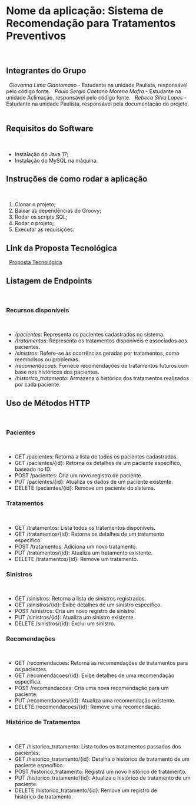 # Nome da aplicação: Sistema de Recomendação para Tratamentos Preventivos
 
## Integrantes do Grupo
 
*Giovanna Lima Giantomaso* - Estudante na unidade Paulista, responsável pelo código fonte.  
*Paulo Sergio Caetano Moreno Mafra* - Estudante na unidade Aclimação, responsável pelo código fonte.  
*Rebeca Silva Lopes* - Estudante na unidade Paulista, responsável pela documentação do projeto.
 
## Requisitos do Software
 
- Instalação do Java 17;
- Instalação do MySQL na máquina.
 
## Instruções de como rodar a aplicação
 
1. Clonar o projeto;
2. Baixar as dependências do Groovy;
3. Rodar os scripts SQL;
4. Rodar o projeto;
5. Executar as requisições.
 
## Link da Proposta Tecnológica
 
[Proposta Tecnológica](https://youtu.be/O7DQT36o9Ck?si=cFJRVk0jR93B9SF7)
 
## Listagem de Endpoints
 
### Recursos disponíveis
 
- */pacientes*: Representa os pacientes cadastrados no sistema.
- */tratamentos*: Representa os tratamentos disponíveis e associados aos pacientes.
- */sinistros*: Refere-se às ocorrências geradas por tratamentos, como reembolsos ou problemas.
- */recomendacoes*: Fornece recomendações de tratamentos futuros com base nos históricos dos pacientes.
- */historico_tratamento*: Armazena o histórico dos tratamentos realizados por cada paciente.
 
## Uso de Métodos HTTP
 
### Pacientes
 
- GET /pacientes: Retorna a lista de todos os pacientes cadastrados.
- GET /pacientes/{id}: Retorna os detalhes de um paciente específico, baseado no ID.
- POST /pacientes: Cria um novo registro de paciente.
- PUT /pacientes/{id}: Atualiza os dados de um paciente existente.
- DELETE /pacientes/{id}: Remove um paciente do sistema.
 
### Tratamentos
 
- GET /tratamentos: Lista todos os tratamentos disponíveis.
- GET /tratamentos/{id}: Retorna os detalhes de um tratamento específico.
- POST /tratamentos: Adiciona um novo tratamento.
- PUT /tratamentos/{id}: Atualiza um tratamento existente.
- DELETE /tratamentos/{id}: Remove um tratamento.
 
### Sinistros
 
- GET /sinistros: Retorna a lista de sinistros registrados.
- GET /sinistros/{id}: Exibe detalhes de um sinistro específico.
- POST /sinistros: Cria um novo registro de sinistro.
- PUT /sinistros/{id}: Atualiza um sinistro existente.
- DELETE /sinistros/{id}: Exclui um sinistro.
 
### Recomendações
 
- GET /recomendacoes: Retorna as recomendações de tratamentos para os pacientes.
- GET /recomendacoes/{id}: Exibe detalhes de uma recomendação específica.
- POST /recomendacoes: Cria uma nova recomendação para um paciente.
- PUT /recomendacoes/{id}: Atualiza uma recomendação existente.
- DELETE /recomendacoes/{id}: Remove uma recomendação.
 
### Histórico de Tratamentos
 
- GET /historico_tratamento: Lista todos os tratamentos passados dos pacientes.
- GET /historico_tratamento/{id}: Detalha o histórico de tratamento de um paciente específico.
- POST /historico_tratamento: Registra um novo histórico de tratamento.
- PUT /historico_tratamento/{id}: Atualiza o histórico de tratamento de um paciente.
- DELETE /historico_tratamento/{id}: Remove um registro de histórico de tratamento.
